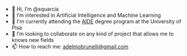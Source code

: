 - 👋 Hi, I’m @squarcia
- 👀 I’m interested in Artificial Intelligence and Machine Learning
- 🌱 I'm currently attending the [AIDE] degree program at the University of Pisa
- 💞️ I’m looking to collaborate on any kind of project that allows me to knows new fields
- 📫 How to reach me: adelmobrunelli@gmail.com

<!---
squarcia/squarcia is a ✨ special ✨ repository because its `README.md` (this file) appears on your GitHub profile.
You can click the Preview link to take a look at your changes.
--->

 [AIDE]: <https://computer.ing.unipi.it/aide-lm>
